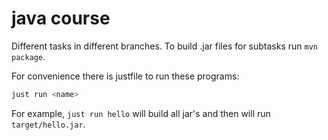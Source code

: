 # java course

Different tasks in different branches. To build .jar files for subtasks run `mvn package`.

For convenience there is justfile to run these programs:
```sh
just run <name>
```

For example, `just run hello` will build all jar's and then will run `target/hello.jar`.
